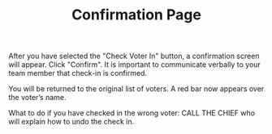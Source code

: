 ﻿---
layout: slide
title: "Confirmation Page"
---

After you have selected the "Check Voter In" button, a confirmation screen will appear.  Click "Confirm".  It is important to communicate verbally to your team member that check-in is confirmed.

You will be returned to the original list of voters.  A red bar now appears over the voter’s name.

What to do if you have checked in the wrong voter:  CALL THE CHIEF who will explain how to undo the check in.

